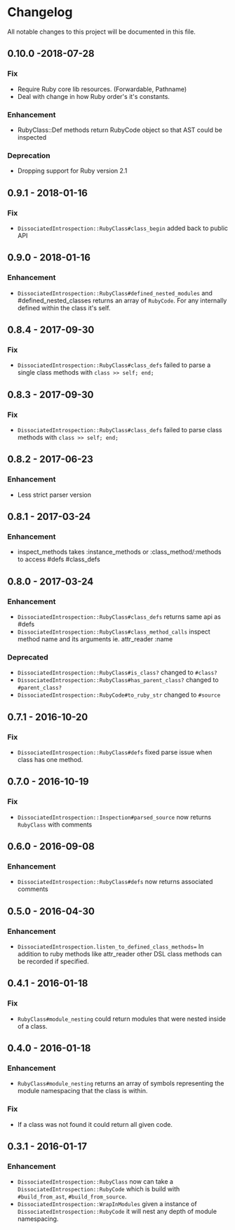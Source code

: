 # Changelog
All notable changes to this project will be documented in this file.

## 0.10.0 -2018-07-28
### Fix
- Require Ruby core lib resources. (Forwardable, Pathname)
- Deal with change in how Ruby order's it's constants.
### Enhancement
- RubyClass::Def methods return RubyCode object so that AST could be inspected
### Deprecation
- Dropping support for Ruby version 2.1

## 0.9.1 - 2018-01-16
### Fix
- `DissociatedIntrospection::RubyClass#class_begin` added back to public API

## 0.9.0 - 2018-01-16
### Enhancement
- `DissociatedIntrospection::RubyClass#defined_nested_modules` and #defined_nested_classes returns an array of `RubyCode`.
For any internally defined within the class it's self.


## 0.8.4 - 2017-09-30
### Fix
- `DissociatedIntrospection::RubyClass#class_defs` failed to parse a single class methods with `class >> self; end;`

## 0.8.3 - 2017-09-30
### Fix
- `DissociatedIntrospection::RubyClass#class_defs` failed to parse class methods with `class >> self; end;`

## 0.8.2 - 2017-06-23
### Enhancement
- Less strict parser version

## 0.8.1 - 2017-03-24
### Enhancement
- inspect_methods takes :instance_methods or :class_method/:methods to access #defs #class_defs

## 0.8.0 - 2017-03-24
### Enhancement
- `DissociatedIntrospection::RubyClass#class_defs` returns same api as #defs
- `DissociatedIntrospection::RubyClass#class_method_calls` inspect method name and its arguments ie. attr_reader :name

### Deprecated
 - `DissociatedIntrospection::RubyClass#is_class?` changed to `#class?`
 - `DissociatedIntrospection::RubyClass#has_parent_class?` changed to `#parent_class?`
 - `DissociatedIntrospection::RubyCode#to_ruby_str` changed to `#source`

## 0.7.1 - 2016-10-20
### Fix
- `DissociatedIntrospection::RubyClass#defs` fixed parse issue when class has one method.

## 0.7.0 - 2016-10-19
### Fix
- `DissociatedIntrospection::Inspection#parsed_source` now returns `RubyClass` with comments

## 0.6.0 - 2016-09-08
### Enhancement
- `DissociatedIntrospection::RubyClass#defs` now returns associated comments

## 0.5.0 - 2016-04-30
### Enhancement
- `DissociatedIntrospection.listen_to_defined_class_methods=` In addition to ruby methods like
attr_reader other DSL class methods can be recorded if specified.

## 0.4.1 - 2016-01-18
### Fix
- `RubyClass#module_nesting` could return modules that were nested inside of a class.

## 0.4.0 - 2016-01-18
### Enhancement
- `RubyClass#module_nesting` returns an array of symbols representing the module namespacing that the class is within.

### Fix
- If a class was not found it could return all given code.

## 0.3.1 - 2016-01-17
### Enhancement
- `DissociatedIntrospection::RubyClass` now can take a `DissociatedIntrospection::RubyCode` which is build with `#build_from_ast`, `#build_from_source`.
- `DissociatedIntrospection::WrapInModules` given a instance of `DissociatedIntrospection::RubyCode` it will nest any depth of module namespacing.
